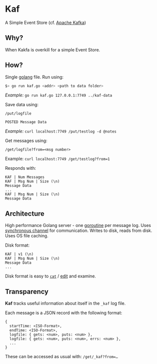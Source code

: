 # Kaf

A Simple Event Store (cf. [Apache Kafka](https://kafka.apache.org))

## Why?

When Kakfa is overkill for a simple Event Store.

## How?

Single [golang](https://golang.org) file. Run using:

```sh
$> go run kaf.go <addr> <path to data folder>
```

*Example:* `go run kaf.go 127.0.0.1:7749 ../kaf-data`

Save data using:

```
/put/logfile

POSTED Message Data
```

*Example:* `curl localhost:7749 /put/testlog -d @notes`

Get messages using:

```
/get/logfile?from=<msg number>
```

Example: `curl localhost:7749 /get/testlog?from=1`

Responds with:

```
KAF | Num Messages
KAF | Msg Num | Size (\n)
Message Data
...
KAF | Msg Num | Size (\n)
Message Data
```

## Architecture

High performance Golang server - one [goroutine](https://tour.golang.org/concurrency/1) per message log. Uses [synchronous channel](https://tour.golang.org/concurrency/2) for communication. Writes to disk, reads from disk. Uses OS file caching.

Disk format:

```
KAF | v1 (\n)
KAF | Msg Num | Size (\n)
Message Data
...
```

Disk format is easy to [`cat`](https://en.wikipedia.org/wiki/Cat_(Unix)) / [edit](https://www.vim.org) and examine.

## Transparency

**Kaf** tracks useful information about itself in the `_kaf` log file.

Each message is a JSON record with the following format:

```
{
  startTime: <ISO-Format>,
  endTime: <ISO-Format>,
  logfile: { gets: <num>, puts: <num> },
  logfile: { gets: <num>, puts: <num>, errs: <num> },
  ...
}
```

These can be accessed as usual with: `/get/_kaf?from=…` 

